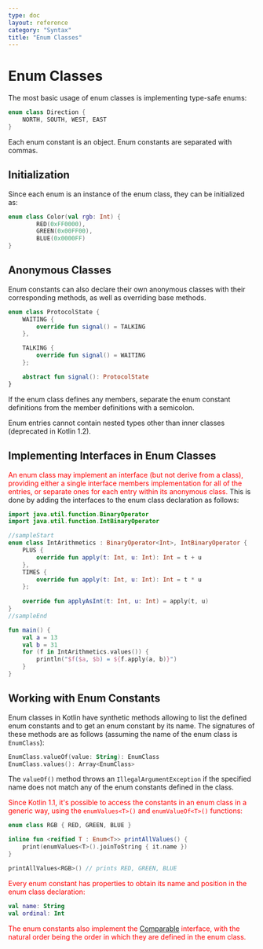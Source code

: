 ```yaml
---
type: doc
layout: reference
category: "Syntax"
title: "Enum Classes"
---
```


# Enum Classes

The most basic usage of enum classes is implementing type-safe enums:

<div class="sample" markdown="1" theme="idea" data-highlight-only>

```kotlin
enum class Direction {
    NORTH, SOUTH, WEST, EAST
}
```
</div>

Each enum constant is an object. Enum constants are separated with commas.

## Initialization

Since each enum is an instance of the enum class, they can be initialized as:

<div class="sample" markdown="1" theme="idea" data-highlight-only>

```kotlin
enum class Color(val rgb: Int) {
        RED(0xFF0000),
        GREEN(0x00FF00),
        BLUE(0x0000FF)
}
```
</div>

## Anonymous Classes

Enum constants can also declare their own anonymous classes with their corresponding methods, as well as overriding base methods.

<div class="sample" markdown="1" theme="idea" data-highlight-only>

```kotlin
enum class ProtocolState {
    WAITING {
        override fun signal() = TALKING
    },

    TALKING {
        override fun signal() = WAITING
    };

    abstract fun signal(): ProtocolState
}
```
</div>

If the enum class defines any members, separate the enum constant definitions from the member definitions with a semicolon.

Enum entries cannot contain nested types other than inner classes (deprecated in Kotlin 1.2).

## Implementing Interfaces in Enum Classes

<span style="color:red;">An enum class may implement an interface (but not derive from a class), providing either a single interface members implementation for all of the entries, or separate ones for each entry within its anonymous class. </span>This is done by adding the interfaces to the enum class declaration as follows:

<div class="sample" markdown="1" theme="idea">

```kotlin
import java.util.function.BinaryOperator
import java.util.function.IntBinaryOperator

//sampleStart
enum class IntArithmetics : BinaryOperator<Int>, IntBinaryOperator {
    PLUS {
        override fun apply(t: Int, u: Int): Int = t + u
    },
    TIMES {
        override fun apply(t: Int, u: Int): Int = t * u
    };
    
    override fun applyAsInt(t: Int, u: Int) = apply(t, u)
}
//sampleEnd

fun main() {
    val a = 13
    val b = 31
    for (f in IntArithmetics.values()) {
        println("$f($a, $b) = ${f.apply(a, b)}")
    }
}
```
</div>

## Working with Enum Constants

Enum classes in Kotlin have synthetic methods allowing to list
the defined enum constants and to get an enum constant by its name. The signatures
of these methods are as follows (assuming the name of the enum class is `EnumClass`):

<div class="sample" markdown="1" theme="idea" data-highlight-only>

```kotlin
EnumClass.valueOf(value: String): EnumClass
EnumClass.values(): Array<EnumClass>
```
</div>

The `valueOf()` method throws an `IllegalArgumentException` if the specified name does
not match any of the enum constants defined in the class.

<span style="color:red;">Since Kotlin 1.1, it's possible to access the constants in an enum class in a generic way, using
the `enumValues<T>()` and `enumValueOf<T>()` functions:</span>

<div class="sample" markdown="1" theme="idea" data-highlight-only>

```kotlin
enum class RGB { RED, GREEN, BLUE }

inline fun <reified T : Enum<T>> printAllValues() {
    print(enumValues<T>().joinToString { it.name })
}

printAllValues<RGB>() // prints RED, GREEN, BLUE
```
</div>

<span style="color:red;">Every enum constant has properties to obtain its name and position in the enum class declaration:</span>

<div class="sample" markdown="1" theme="idea" data-highlight-only>

```kotlin
val name: String
val ordinal: Int
```
</div>

<span style="color:red;">The enum constants also implement the [Comparable](/api/latest/jvm/stdlib/kotlin/-comparable/index.html) interface,
with the natural order being the order in which they are defined in the enum class.</span>

